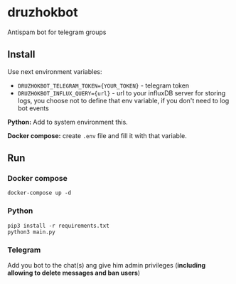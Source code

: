 # druzhokbot
Antispam bot for telegram groups

## Install

Use next environment variables:

* `DRUZHOKBOT_TELEGRAM_TOKEN={YOUR_TOKEN}` - telegram token
* `DRUZHOKBOT_INFLUX_QUERY={url}` - url to your influxDB server for storing logs, you choose not to define that env variable, if you don't need to log bot events


**Python:** Add to system environment this.

**Docker compose:**  create `.env` file and fill it with that variable.

## Run


### Docker compose

```
docker-compose up -d
```

### Python

```
pip3 install -r requirements.txt
python3 main.py
```

### Telegram

Add you bot to the chat(s) ang give him admin privileges (**including allowing to delete messages and ban users**)